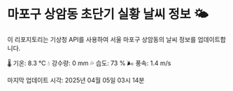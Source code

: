 
# 마포구 상암동 초단기 실황 날씨 정보 🌤️

이 리포지토리는 기상청 API를 사용하여 서울 마포구 상암동의 날씨 정보를 업데이트합니다. 

🌡️ 기온: 8.3 ℃
💧 강수량: 0 mm
💦 습도: 73 %
🌬️ 풍속: 1.4 m/s

마지막 업데이트 시각: 2025년 04월 05일 03시 14분    
